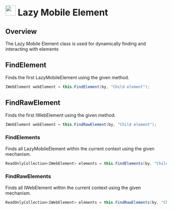 # <img src="resources/maqslogo.ico" height="32" width="32"> Lazy Mobile Element

## Overview
The Lazy Mobile Element class is used for dynamically finding and interacting with elements

## FindElement
Finds the first LazyMobileElement using the given method.
```csharp
IWebElement webElement = this.FindElement(by, "Child element");
```

## FindRawElement
Finds the first IWebElement using the given method.
```csharp
IWebElement webElement = this.FindRawElement(by, "Child element");
```

### FindElements
Finds all LazyMobileElement within the current context using the given mechanism.
```csharp
ReadOnlyCollection<IWebElement> elements = this.FindElements(by, "Child elements");
```

### FindRawElements
Finds all IWebElement within the current context using the given mechanism.
```csharp
ReadOnlyCollection<IWebElement> elements = this.FindRawElements(by, "Child elements");
```